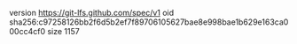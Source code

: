 version https://git-lfs.github.com/spec/v1
oid sha256:c97258126bb2f6d5b2ef7f89706105627bae8e998bae1b629e163ca000cc4cf0
size 1157
